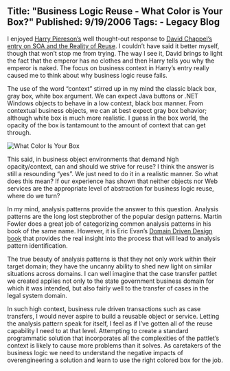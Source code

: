 Title: "Business Logic Reuse - What Color is Your Box?"
Published: 9/19/2006
Tags:
    - Legacy Blog
---
I enjoyed [Harry Piereson’s](http://devhawk.net/blog) well thought-out response to [David Chappel’s entry on SOA and the Reality of Reuse](http://www.davidchappell.com/HTML_email/Opinari_No16_8_06.html). I couldn’t have said it better myself, though that won’t stop me from trying. The way I see it, David brings to light the fact that the emperor has no clothes and then Harry tells you why the emperor is naked. The focus on business context in Harry’s entry really caused me to think about why business logic reuse fails.

The use of the word “context” stirred up in my mind the classic black box, gray box, white box argument. We can expect Java buttons or .NET Windows objects to behave in a low context, black box manner. From contextual business objects, we can at best expect gray box behavior; although white box is much more realistic. I guess in the box world, the opacity of the box is tantamount to the amount of context that can get through.

![What Color Is Your Box](https://s3.amazonaws.com/s3.beckshome.com/20060919-What-Color-Is-Your-Box.png)

This said, in business object environments that demand high opacity/context, can and should we strive for reuse? I think the answer is still a resounding “yes”. We just need to do it in a realistic manner. So what does this mean? If our experience has shown that neither objects nor Web services are the appropriate level of abstraction for business logic reuse, where do we turn?

In my mind, analysis patterns provide the answer to this question. Analysis patterns are the long lost stepbrother of the popular design patterns. Martin Fowler does a great job of categorizing common analysis patterns in his book of the same name. However, it is Eric Evan’s [Domain Driven Design book](https://www.amazon.com/Domain-Driven-Design-Tackling-Complexity-Software/dp/0321125215) that provides the real insight into the process that will lead to analysis pattern identification.

The true beauty of analysis patterns is that they not only work within their target domain; they have the uncanny ability to shed new light on similar situations across domains. I can well imagine that the case transfer pattlet we created applies not only to the state government business domain for which it was intended, but also fairly well to the transfer of cases in the legal system domain.

In such high context, business rule driven transactions such as case transfers, I would never aspire to build a reusable object or service. Letting the analysis pattern speak for itself, I feel as if I’ve gotten all of the reuse capability I need to at that level. Attempting to create a standard programmatic solution that incorporates all the complexities of the pattlet’s context is likely to cause more problems than it solves. As caretakers of the business logic we need to understand the negative impacts of overengineering a solution and learn to use the right colored box for the job.